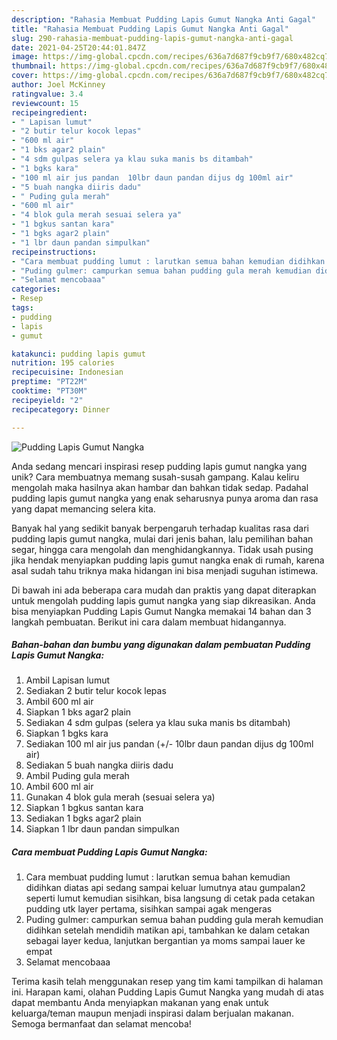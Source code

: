 ```yaml
---
description: "Rahasia Membuat Pudding Lapis Gumut Nangka Anti Gagal"
title: "Rahasia Membuat Pudding Lapis Gumut Nangka Anti Gagal"
slug: 290-rahasia-membuat-pudding-lapis-gumut-nangka-anti-gagal
date: 2021-04-25T20:44:01.847Z
image: https://img-global.cpcdn.com/recipes/636a7d687f9cb9f7/680x482cq70/pudding-lapis-gumut-nangka-foto-resep-utama.jpg
thumbnail: https://img-global.cpcdn.com/recipes/636a7d687f9cb9f7/680x482cq70/pudding-lapis-gumut-nangka-foto-resep-utama.jpg
cover: https://img-global.cpcdn.com/recipes/636a7d687f9cb9f7/680x482cq70/pudding-lapis-gumut-nangka-foto-resep-utama.jpg
author: Joel McKinney
ratingvalue: 3.4
reviewcount: 15
recipeingredient:
- " Lapisan lumut"
- "2 butir telur kocok lepas"
- "600 ml air"
- "1 bks agar2 plain"
- "4 sdm gulpas selera ya klau suka manis bs ditambah"
- "1 bgks kara"
- "100 ml air jus pandan  10lbr daun pandan dijus dg 100ml air"
- "5 buah nangka diiris dadu"
- " Puding gula merah"
- "600 ml air"
- "4 blok gula merah sesuai selera ya"
- "1 bgkus santan kara"
- "1 bgks agar2 plain"
- "1 lbr daun pandan simpulkan"
recipeinstructions:
- "Cara membuat pudding lumut : larutkan semua bahan kemudian didihkan diatas api sedang sampai keluar lumutnya atau gumpalan2 seperti lumut kemudian sisihkan, bisa langsung di cetak pada cetakan pudding utk layer pertama, sisihkan sampai agak mengeras"
- "Puding gulmer: campurkan semua bahan pudding gula merah kemudian didihkan setelah mendidih matikan api, tambahkan ke dalam cetakan sebagai layer kedua, lanjutkan bergantian ya moms sampai lauer ke empat"
- "Selamat mencobaaa"
categories:
- Resep
tags:
- pudding
- lapis
- gumut

katakunci: pudding lapis gumut 
nutrition: 195 calories
recipecuisine: Indonesian
preptime: "PT22M"
cooktime: "PT30M"
recipeyield: "2"
recipecategory: Dinner

---
```



![Pudding Lapis Gumut Nangka](https://img-global.cpcdn.com/recipes/636a7d687f9cb9f7/680x482cq70/pudding-lapis-gumut-nangka-foto-resep-utama.jpg)

Anda sedang mencari inspirasi resep pudding lapis gumut nangka yang unik? Cara membuatnya memang susah-susah gampang. Kalau keliru mengolah maka hasilnya akan hambar dan bahkan tidak sedap. Padahal pudding lapis gumut nangka yang enak seharusnya punya aroma dan rasa yang dapat memancing selera kita.

Banyak hal yang sedikit banyak berpengaruh terhadap kualitas rasa dari pudding lapis gumut nangka, mulai dari jenis bahan, lalu pemilihan bahan segar, hingga cara mengolah dan menghidangkannya. Tidak usah pusing jika hendak menyiapkan pudding lapis gumut nangka enak di rumah, karena asal sudah tahu triknya maka hidangan ini bisa menjadi suguhan istimewa.




Di bawah ini ada beberapa cara mudah dan praktis yang dapat diterapkan untuk mengolah pudding lapis gumut nangka yang siap dikreasikan. Anda bisa menyiapkan Pudding Lapis Gumut Nangka memakai 14 bahan dan 3 langkah pembuatan. Berikut ini cara dalam membuat hidangannya.

<!--inarticleads1-->

##### Bahan-bahan dan bumbu yang digunakan dalam pembuatan Pudding Lapis Gumut Nangka:

1. Ambil  Lapisan lumut
1. Sediakan 2 butir telur kocok lepas
1. Ambil 600 ml air
1. Siapkan 1 bks agar2 plain
1. Sediakan 4 sdm gulpas (selera ya klau suka manis bs ditambah)
1. Siapkan 1 bgks kara
1. Sediakan 100 ml air jus pandan (+/- 10lbr daun pandan dijus dg 100ml air)
1. Sediakan 5 buah nangka diiris dadu
1. Ambil  Puding gula merah
1. Ambil 600 ml air
1. Gunakan 4 blok gula merah (sesuai selera ya)
1. Siapkan 1 bgkus santan kara
1. Sediakan 1 bgks agar2 plain
1. Siapkan 1 lbr daun pandan simpulkan




<!--inarticleads2-->

##### Cara membuat Pudding Lapis Gumut Nangka:

1. Cara membuat pudding lumut : larutkan semua bahan kemudian didihkan diatas api sedang sampai keluar lumutnya atau gumpalan2 seperti lumut kemudian sisihkan, bisa langsung di cetak pada cetakan pudding utk layer pertama, sisihkan sampai agak mengeras
1. Puding gulmer: campurkan semua bahan pudding gula merah kemudian didihkan setelah mendidih matikan api, tambahkan ke dalam cetakan sebagai layer kedua, lanjutkan bergantian ya moms sampai lauer ke empat
1. Selamat mencobaaa




Terima kasih telah menggunakan resep yang tim kami tampilkan di halaman ini. Harapan kami, olahan Pudding Lapis Gumut Nangka yang mudah di atas dapat membantu Anda menyiapkan makanan yang enak untuk keluarga/teman maupun menjadi inspirasi dalam berjualan makanan. Semoga bermanfaat dan selamat mencoba!

